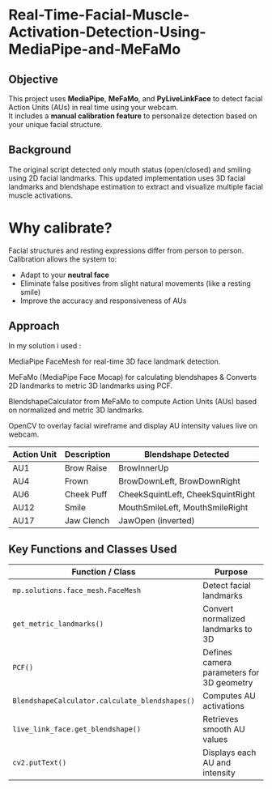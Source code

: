 # Real-Time-Facial-Muscle-Activation-Detection-Using-MediaPipe-and-MeFaMo
## Objective

This project uses **MediaPipe**, **MeFaMo**, and **PyLiveLinkFace** to detect facial Action Units (AUs) in real time using your webcam.  
It includes a **manual calibration feature** to personalize detection based on your unique facial structure.
## Background

The original script detected only mouth status (open/closed) and smiling using 2D facial landmarks. This updated implementation uses 3D facial landmarks and blendshape estimation to extract and visualize multiple facial muscle activations.
# Why calibrate?

Facial structures and resting expressions differ from person to person.  
Calibration allows the system to:

- Adapt to your **neutral face**
- Eliminate false positives from slight natural movements (like a resting smile)
- Improve the accuracy and responsiveness of AUs

## Approach

In my solution i used :

MediaPipe FaceMesh for real-time 3D face landmark detection.

MeFaMo (MediaPipe Face Mocap) for calculating blendshapes & Converts 2D landmarks to metric 3D landmarks using PCF.

BlendshapeCalculator from MeFaMo to compute Action Units (AUs) based on normalized and metric 3D landmarks.

OpenCV to overlay facial wireframe and display AU intensity values live on webcam.

| Action Unit | Description     | Blendshape Detected                  |
|-------------|------------------|--------------------------------------|
| AU1         | Brow Raise       | BrowInnerUp                          |
| AU4         | Frown            | BrowDownLeft, BrowDownRight          |
| AU6         | Cheek Puff       | CheekSquintLeft, CheekSquintRight    |
| AU12        | Smile            | MouthSmileLeft, MouthSmileRight      |
| AU17        | Jaw Clench       | JawOpen (inverted)                   |


 ## Key Functions and Classes Used
| Function / Class                          | Purpose                                |
|-------------------------------------------|----------------------------------------|
| `mp.solutions.face_mesh.FaceMesh`         | Detect facial landmarks                |
| `get_metric_landmarks()`                  | Convert normalized landmarks to 3D     |
| `PCF()`                                   | Defines camera parameters for 3D geometry |
| `BlendshapeCalculator.calculate_blendshapes()` | Computes AU activations         |
| `live_link_face.get_blendshape()`         | Retrieves smooth AU values             |
| `cv2.putText()`                           | Displays each AU and intensity         |

